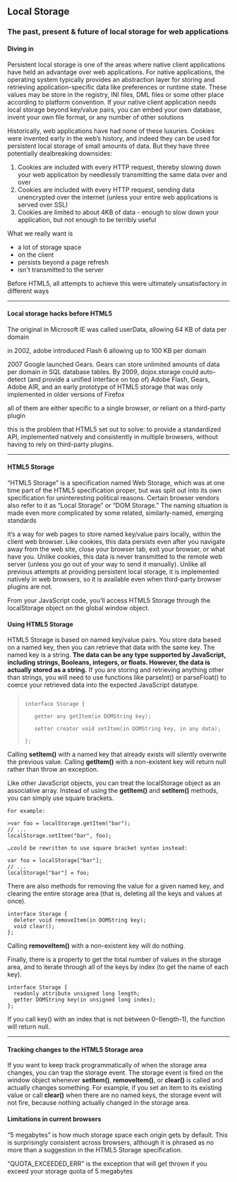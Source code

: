 ## **Local Storage**

### **The past, present & future of local storage for web applications**

#### Diving in

Persistent local storage is one of the areas where native client applications have held an advantage over web applications. For native applications, the operating system typically provides an abstraction layer for storing and retrieving application-specific data like preferences or runtime state. These values may be store in the registry, INI files, DML files or some other place according to platform convention. If your native client application needs local storage beyond key/value pairs, you can embed your own database, invent your own file format, or any number of other solutions

Historically, web applications have had none of these luxuries. Cookies were invented early in the web’s history, and indeed they can be used for persistent local storage of small amounts of data. But they have three potentially dealbreaking downsides:
  1. Cookies are included with every HTTP request, thereby slowing down your web application by needlessly transmitting the same data over and over
  2. Cookies are included with every HTTP request, sending data unencrypted over the internet (unless your entire web applications is served over SSL)
  3. Cookies are limited to about 4KB of data - enough to slow down your application, but not enough to be terribly useful

What we really want is
  - a lot of storage space
  - on the client
  - persists beyond a page refresh
  - isn't transmitted to the server

Before HTML5, all attempts to achieve this were ultimately unsatisfactory in different ways

--- 

#### Local storage hacks before HTML5

The original in Microsoft IE was called userData, allowing 64 KB of data per domain

in 2002, adobe introduced Flash 6 allowing up to 100 KB per domain

2007 Google launched Gears. Gears can store unlimited amounts of data per domain in SQL database tables. By 2009, dojox.storage could auto-detect (and provide a unified interface on top of) Adobe Flash, Gears, Adobe AIR, and an early prototype of HTML5 storage that was only implemented in older versions of Firefox

all of them are either specific to a single browser, or reliant on a third-party plugin

this is the problem that HTML5 set out to solve: to provide a standardized API, implemented natively and consistently in multiple browsers, without having to rely on third-party plugins.

--- 

#### HTML5 Storage

“HTML5 Storage” is a specification named Web Storage, which was at one time part of the HTML5 specification proper, but was split out into its own specification for uninteresting political reasons. Certain browser vendors also refer to it as “Local Storage” or “DOM Storage.” The naming situation is made even more complicated by some related, similarly-named, emerging standards

it’s a way for web pages to store named key/value pairs locally, within the client web browser. Like cookies, this data persists even after you navigate away from the web site, close your browser tab, exit your browser, or what have you. Unlike cookies, this data is never transmitted to the remote web server (unless you go out of your way to send it manually). Unlike all previous attempts at providing persistent local storage, it is implemented natively in web browsers, so it is available even when third-party browser plugins are not.

From your JavaScript code, you’ll access HTML5 Storage through the localStorage object on the global window object.

#### Using HTML5 Storage 

HTML5 Storage is based on named key/value pairs. You store data based on a named key, then you can retrieve that data with the same key. The named key is a string. **The data can be any type supported by JavaScript, including strings, Booleans, integers, or floats. However, the data is actually stored as a string.** If you are storing and retrieving anything other than strings, you will need to use functions like parseInt() or parseFloat() to coerce your retrieved data into the expected JavaScript datatype.

><code>
>interface Storage { <br />
>&nbsp;  getter any getItem(in DOMString key);<br />
>&nbsp;  setter creator void setItem(in DOMString key, in any data); <br />
>};
></code>

Calling **setItem()** with a named key that already exists will silently overwrite the previous value. Calling **getItem()** with a non-existent key will return null rather than throw an exception.

Like other JavaScript objects, you can treat the localStorage object as an associative array. Instead of using the **getItem()** and **setItem()** methods, you can simply use square brackets.

    For example:

    >var foo = localStorage.getItem("bar");
    // ...
    localStorage.setItem("bar", foo);

    …could be rewritten to use square bracket syntax instead:

    var foo = localStorage["bar"];
    // ...
    localStorage["bar"] = foo;

There are also methods for removing the value for a given named key, and clearing the entire storage area (that is, deleting all the keys and values at once).

    interface Storage {
      deleter void removeItem(in DOMString key);
      void clear();
    };

Calling **removeItem()** with a non-existent key will do nothing.

Finally, there is a property to get the total number of values in the storage area, and to iterate through all of the keys by index (to get the name of each key).

    interface Storage {
      readonly attribute unsigned long length;
      getter DOMString key(in unsigned long index);
    };

If you call key() with an index that is not between 0–(length-1), the function will return null.

---

#### Tracking changes to the HTML5 Storage area

If you want to keep track programmatically of when the storage area changes, you can trap the storage event. The storage event is fired on the window object whenever **setItem()**, **removeItem()**, or **clear()** is called and actually changes something. For example, if you set an item to its existing value or call **clear()** when there are no named keys, the storage event will not fire, because nothing actually changed in the storage area.

#### Limitations in current browsers

“5 megabytes” is how much storage space each origin gets by default. This is surprisingly consistent across browsers, although it is phrased as no more than a suggestion in the HTML5 Storage specification.

“QUOTA_EXCEEDED_ERR” is the exception that will get thrown if you exceed your storage quota of 5 megabytes
